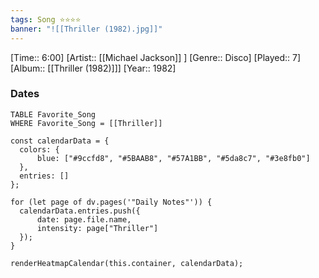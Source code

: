 ```yaml
---
tags: Song ⭐⭐⭐⭐ 
banner: "![[Thriller (1982).jpg]]"
---
```

[Time:: 6:00]
[Artist:: [[Michael Jackson]] ]
[Genre:: Disco]
[Played:: 7]
[Album:: [[Thriller (1982)]]]
[Year:: 1982]
### Dates
````dataview
TABLE Favorite_Song
WHERE Favorite_Song = [[Thriller]]
````
  ```dataviewjs
const calendarData = { 
	colors: { 
		blue: ["#9ccfd8", "#5BAAB8", "#57A1BB", "#5da8c7", "#3e8fb0"] 
	}, 
	entries: [] 
}; 

for (let page of dv.pages('"Daily Notes"')) { 
	calendarData.entries.push({ 
		date: page.file.name, 
		intensity: page["Thriller"]
	}); 
} 

renderHeatmapCalendar(this.container, calendarData);
```
